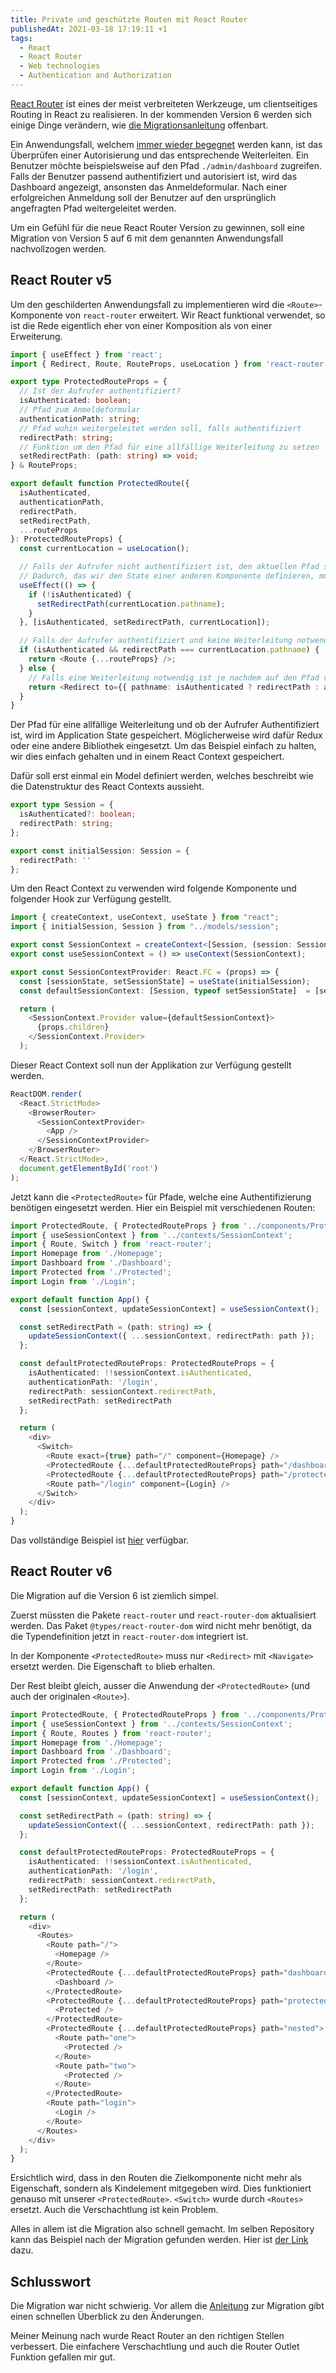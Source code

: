```yaml
---
title: Private und geschützte Routen mit React Router
publishedAt: 2021-03-18 17:19:11 +1
tags:
  - React
  - React Router
  - Web technologies
  - Authentication and Authorization
---
```


[React Router](https://reactrouter.com/) ist eines der meist verbreiteten Werkzeuge, um clientseitiges Routing in React zu realisieren. In der kommenden Version 6 werden sich einige Dinge verändern, wie [die Migrationsanleitung](https://github.com/ReactTraining/react-router/blob/dev/docs/advanced-guides/migrating-5-to-6.md) offenbart.

Ein Anwendungsfall, welchem [immer wieder begegnet](https://stackoverflow.com/questions/47747754/how-to-rewrite-the-protected-private-route-using-typescript-and-react-router-4-a) werden kann, ist das Überprüfen einer Autorisierung und das entsprechende Weiterleiten. Ein Benutzer möchte beispielsweise auf den Pfad `./admin/dashboard` zugreifen. Falls der Benutzer passend authentifiziert und autorisiert ist, wird das Dashboard angezeigt, ansonsten das Anmeldeformular. Nach einer erfolgreichen Anmeldung soll der Benutzer auf den ursprünglich angefragten Pfad weitergeleitet werden.

Um ein Gefühl für die neue React Router Version zu gewinnen, soll eine Migration von Version 5 auf 6 mit dem genannten Anwendungsfall nachvollzogen werden.

## React Router v5

Um den geschilderten Anwendungsfall zu implementieren wird die `<Route>`-Komponente von `react-router` erweitert. Wir React funktional verwendet, so ist die Rede eigentlich eher von einer Komposition als von einer Erweiterung.

```typescript
import { useEffect } from 'react';
import { Redirect, Route, RouteProps, useLocation } from 'react-router';

export type ProtectedRouteProps = {
  // Ist der Aufrufer authentifiziert?
  isAuthenticated: boolean;
  // Pfad zum Anmeldeformular
  authenticationPath: string;
  // Pfad wohin weitergeleitet werden soll, falls authentifiziert
  redirectPath: string;
  // Funktion um den Pfad für eine allfällige Weiterleitung zu setzen
  setRedirectPath: (path: string) => void;
} & RouteProps;

export default function ProtectedRoute({
  isAuthenticated,
  authenticationPath,
  redirectPath,
  setRedirectPath,
  ...routeProps
}: ProtectedRouteProps) {
  const currentLocation = useLocation();

  // Falls der Aufrufer nicht authentifiziert ist, den aktuellen Pfad speichern.
  // Dadurch, das wir den State einer anderen Komponente definieren, muss dies in einem Effect passieren.
  useEffect(() => {
    if (!isAuthenticated) {
      setRedirectPath(currentLocation.pathname);
    }
  }, [isAuthenticated, setRedirectPath, currentLocation]);

  // Falls der Aufrufer authentifiziert und keine Weiterleitung notwendig ist, die angeforderte Route rendern.
  if (isAuthenticated && redirectPath === currentLocation.pathname) {
    return <Route {...routeProps} />;
  } else {
    // Falls eine Weiterleitung notwendig ist je nachdem auf den Pfad vor der Authentifizierung oder zum Anmeldeformular weiterleiten.
    return <Redirect to={{ pathname: isAuthenticated ? redirectPath : authenticationPath }} />;
  }
}
```

Der Pfad für eine allfällige Weiterleitung und ob der Aufrufer Authentifiziert ist, wird im Application State gespeichert. Möglicherweise wird dafür Redux oder eine andere Bibliothek eingesetzt. Um das Beispiel einfach zu halten, wir dies einfach gehalten und in einem React Context gespeichert.

Dafür soll erst einmal ein Model definiert werden, welches beschreibt wie die Datenstruktur des React Contexts aussieht.

```typescript
export type Session = {
  isAuthenticated?: boolean;
  redirectPath: string;
};

export const initialSession: Session = {
  redirectPath: ''
};
```

Um den React Context zu verwenden wird folgende Komponente und folgender Hook zur Verfügung gestellt.

```typescript
import { createContext, useContext, useState } from "react";
import { initialSession, Session } from "../models/session";

export const SessionContext = createContext<[Session, (session: Session) => void]>([initialSession, () => {}]);
export const useSessionContext = () => useContext(SessionContext);

export const SessionContextProvider: React.FC = (props) => {
  const [sessionState, setSessionState] = useState(initialSession);
  const defaultSessionContext: [Session, typeof setSessionState]  = [sessionState, setSessionState];

  return (
    <SessionContext.Provider value={defaultSessionContext}>
      {props.children}
    </SessionContext.Provider>
  );
```

Dieser React Context soll nun der Applikation zur Verfügung gestellt werden.

```typescript
ReactDOM.render(
  <React.StrictMode>
    <BrowserRouter>
      <SessionContextProvider>
        <App />
      </SessionContextProvider>
    </BrowserRouter>
  </React.StrictMode>,
  document.getElementById('root')
);
```

Jetzt kann die `<ProtectedRoute>` für Pfade, welche eine Authentifizierung benötigen eingesetzt werden. Hier ein Beispiel mit verschiedenen Routen:

```typescript
import ProtectedRoute, { ProtectedRouteProps } from '../components/ProtectedRoute';
import { useSessionContext } from '../contexts/SessionContext';
import { Route, Switch } from 'react-router';
import Homepage from './Homepage';
import Dashboard from './Dashboard';
import Protected from './Protected';
import Login from './Login';

export default function App() {
  const [sessionContext, updateSessionContext] = useSessionContext();

  const setRedirectPath = (path: string) => {
    updateSessionContext({ ...sessionContext, redirectPath: path });
  };

  const defaultProtectedRouteProps: ProtectedRouteProps = {
    isAuthenticated: !!sessionContext.isAuthenticated,
    authenticationPath: '/login',
    redirectPath: sessionContext.redirectPath,
    setRedirectPath: setRedirectPath
  };

  return (
    <div>
      <Switch>
        <Route exact={true} path="/" component={Homepage} />
        <ProtectedRoute {...defaultProtectedRouteProps} path="/dashboard" component={Dashboard} />
        <ProtectedRoute {...defaultProtectedRouteProps} path="/protected" component={Protected} />
        <Route path="/login" component={Login} />
      </Switch>
    </div>
  );
}
```

Das vollständige Beispiel ist [hier](https://github.com/openscript/react-router-private-protected-routes/tree/react-router-5) verfügbar.

## React Router v6

Die Migration auf die Version 6 ist ziemlich simpel.

Zuerst müssten die Pakete `react-router` und `react-router-dom` aktualisiert werden. Das Paket `@types/react-router-dom` wird nicht mehr benötigt, da die Typendefinition jetzt in `react-router-dom` integriert ist.

In der Komponente `<ProtectedRoute>` muss nur `<Redirect>` mit `<Navigate>` ersetzt werden. Die Eigenschaft `to` blieb erhalten.

Der Rest bleibt gleich, ausser die Anwendung der `<ProtectedRoute>` (und auch der originalen `<Route>`).

```typescript
import ProtectedRoute, { ProtectedRouteProps } from '../components/ProtectedRoute';
import { useSessionContext } from '../contexts/SessionContext';
import { Route, Routes } from 'react-router';
import Homepage from './Homepage';
import Dashboard from './Dashboard';
import Protected from './Protected';
import Login from './Login';

export default function App() {
  const [sessionContext, updateSessionContext] = useSessionContext();

  const setRedirectPath = (path: string) => {
    updateSessionContext({ ...sessionContext, redirectPath: path });
  };

  const defaultProtectedRouteProps: ProtectedRouteProps = {
    isAuthenticated: !!sessionContext.isAuthenticated,
    authenticationPath: '/login',
    redirectPath: sessionContext.redirectPath,
    setRedirectPath: setRedirectPath
  };

  return (
    <div>
      <Routes>
        <Route path="/">
          <Homepage />
        </Route>
        <ProtectedRoute {...defaultProtectedRouteProps} path="dashboard">
          <Dashboard />
        </ProtectedRoute>
        <ProtectedRoute {...defaultProtectedRouteProps} path="protected">
          <Protected />
        </ProtectedRoute>
        <ProtectedRoute {...defaultProtectedRouteProps} path="nested">
          <Route path="one">
            <Protected />
          </Route>
          <Route path="two">
            <Protected />
          </Route>
        </ProtectedRoute>
        <Route path="login">
          <Login />
        </Route>
      </Routes>
    </div>
  );
}
```

Ersichtlich wird, dass in den Routen die Zielkomponente nicht mehr als Eigenschaft, sondern als Kindelement mitgegeben wird. Dies funktioniert genauso mit unserer `<ProtectedRoute>`. `<Switch>` wurde durch `<Routes>` ersetzt. Auch die Verschachtlung ist kein Problem.

Alles in allem ist die Migration also schnell gemacht. Im selben Repository kann das Beispiel nach der Migration gefunden werden. Hier ist [der Link](https://github.com/openscript/react-router-private-protected-routes/tree/react-router-6) dazu.

## Schlusswort

Die Migration war nicht schwierig. Vor allem die [Anleitung](https://github.com/ReactTraining/react-router/blob/dev/docs/advanced-guides/migrating-5-to-6.md) zur Migration gibt einen schnellen Überblick zu den Änderungen.

Meiner Meinung nach wurde React Router an den richtigen Stellen verbessert. Die einfachere Verschachtlung und auch die Router Outlet Funktion gefallen mir gut.
